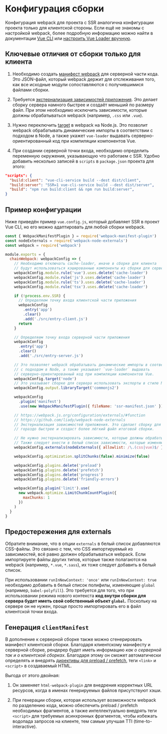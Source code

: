 # Конфигурация сборки

Конфигурация webpack для проекта с SSR аналогична конфигурации проекта только для клиентской стороны. Если ещё не знакомы с настройкой webpack, более подробную информацию можно найти в документации [Vue CLI](https://cli.vuejs.org/ru/guide/webpack.html) или [настроить Vue Loader вручную](https://vue-loader.vuejs.org/ru/guide/#%D0%BD%D0%B0%D1%81%D1%82%D1%80%D0%BE%D0%B9%D0%BA%D0%B0-%D0%B2%D1%80%D1%83%D1%87%D0%BD%D1%83%D1%8E).

## Ключевые отличия от сборки только для клиента

1. Необходимо создать [манифест webpack](https://webpack.js.org/concepts/manifest/) для серверной части кода. Это JSON-файл, который webpack держит для отслеживания того, как все исходные модули сопоставляются с получившимися файлами сборки.

2. Требуется [экстернализация зависимостей приложения](https://webpack.js.org/configuration/externals/). Это делает сборку сервера намного быстрее и создаёт меньший по размеру файл. При этом необходимо исключить зависимости, которые должны обрабатываться webpack (например, `.css` или `.vue`).

3. Нужно переключить [target](https://webpack.js.org/concepts/targets/) в webpack на Node.js. Это позволит webpack обрабатывать динамические импорты в соответствии с подходом в Node, а также укажет `vue-loader` выдавать серверно-ориентированный код при компиляции компонентов Vue.

4. При создании серверной точки входа, необходимо определить переменную окружения, указывающую что работаем с SSR. Удобно добавить несколько записей в `scripts` в `package.json` проекта для этого:

```json
"scripts": {
  "build:client": "vue-cli-service build --dest dist/client",
  "build:server": "SSR=1 vue-cli-service build --dest dist/server",
  "build": "npm run build:client && npm run build:server",
}
```

## Пример конфигурации

Ниже приведён пример `vue.config.js`, который добавляет SSR в проект Vue CLI, но его можно адаптировать для любой сборки webpack.

```js
const { WebpackManifestPlugin } = require('webpack-manifest-plugin')
const nodeExternals = require('webpack-node-externals')
const webpack = require('webpack')

module.exports = {
  chainWebpack: webpackConfig => {
    // Необходимо отключать cache-loader, иначе в сборке для клиента
    // будут использоваться кэшированные компоненты из сборки для сервера
    webpackConfig.module.rule('vue').uses.delete('cache-loader')
    webpackConfig.module.rule('js').uses.delete('cache-loader')
    webpackConfig.module.rule('ts').uses.delete('cache-loader')
    webpackConfig.module.rule('tsx').uses.delete('cache-loader')

    if (!process.env.SSR) {
      // Определяем точку входа клиентской части приложения
      webpackConfig
        .entry('app')
        .clear()
        .add('./src/entry-client.js')
      return
    }

    // Определяем точку входа серверной части приложения
    webpackConfig
      .entry('app')
      .clear()
      .add('./src/entry-server.js')

    // Это позволяет webpack обрабатывать динамические импорты в соответствии
    // с подходом в Node, а также указывает `vue-loader` выдавать
    // серверно-ориентированный код при компиляции компонентов Vue.
    webpackConfig.target('node')
    // Это указывает сборке для сервера использовать экспорты в стиле Node
    webpackConfig.output.libraryTarget('commonjs2')

    webpackConfig
      .plugin('manifest')
      .use(new WebpackManifestPlugin({ fileName: 'ssr-manifest.json' }))

    // https://webpack.js.org/configuration/externals/#function
    // https://github.com/liady/webpack-node-externals
    // Экстернализация зависимостей приложения. Это сделает сборку для сервера
    // гораздо быстрее и создаст более лёгкий файл итоговой сборки.

    // Не нужно экстернализировать зависимости, которые должны обрабатываться webpack.
    // Также следует внести в белый список зависимости, которые изменяют `global` (например, полифилы)
    webpackConfig.externals(nodeExternals({ allowlist: /\.(css|vue)$/ }))

    webpackConfig.optimization.splitChunks(false).minimize(false)

    webpackConfig.plugins.delete('preload')
    webpackConfig.plugins.delete('prefetch')
    webpackConfig.plugins.delete('progress')
    webpackConfig.plugins.delete('friendly-errors')

    webpackConfig.plugin('limit').use(
      new webpack.optimize.LimitChunkCountPlugin({
        maxChunks: 1
      })
    )
  }
}
```

## Предостережения для externals

Обратите внимание, что в опции `externals` в белый список добавляются CSS-файлы. Это связано с тем, что CSS импортируемый из зависимостей, всё равно должен обрабатываться webpack. Если импортируете файлы других типов, которые также полагаются на webpack (например, `*.vue`, `*.sass`), их тоже следует добавить в белый список.

При использовании `runInNewContext: 'once'` или `runInNewContext: true` необходимо добавить в белый список полифилы, изменяющие `global` (например, `babel-polyfill`). Это требуется для того, что при использовании режима нового контекста **код внутри сборки для сервера будет иметь свой собственный объект `global`.** Поскольку на сервере он не нужен, проще просто импортировать его в файл клиентской точки входа.

## Генерация `clientManifest`

В дополнение к серверной сборке также можно сгенерировать манифест клиентской сборки. Благодаря клиентскому манифесту и серверной сборке, рендерер будет иметь информацию _как о серверной так и о клиентской сборках_. Благодаря этому он сможет автоматически определять и внедрять [директивы для preload / prefetch](https://css-tricks.com/prefetching-preloading-prebrowsing/), теги `<link>` и `<script>` в создаваемый HTML.

Выгода от этого двойная:

1. Он заменяет `html-webpack-plugin` для внедрения корректных URL ресурсов, когда в именах генерируемых файлов присутствуют хэши.

2. При генерации сборки, которая использует возможности webpack по разделению кода, можно обеспечить preload / prefetch необходимых фрагментов, а также интеллектуально внедрять теги `<script>` для требуемых асинхронных фрагментов, чтобы избежать водопада запросов на клиенте, тем самым улучшая TTI (time-to-interactive).
